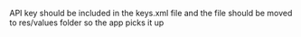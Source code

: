 API key should be included in the keys.xml file and the file
should be moved to res/values folder so the app picks it up